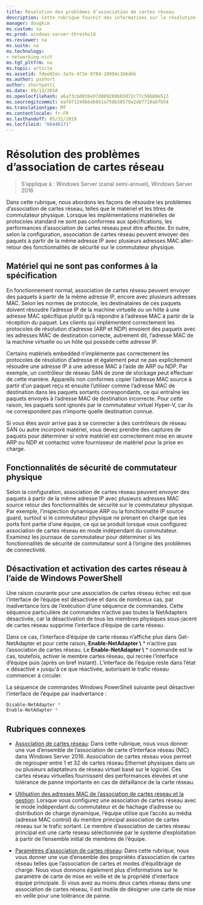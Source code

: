 ```yaml
---
title: Résolution des problèmes d’association de cartes réseau
description: Cette rubrique fournit des informations sur la résolution de l’association de cartes réseau dans Windows Server 2016.
manager: dougkim
ms.custom: na
ms.prod: windows-server-threshold
ms.reviewer: na
ms.suite: na
ms.technology:
- networking-nict
ms.tgt_pltfrm: na
ms.topic: article
ms.assetid: fdee02ec-3a7e-473e-9784-2889dc1b6dbb
ms.author: pashort
author: shortpatti
ms.date: 09/13/2018
ms.openlocfilehash: a6af3cbd038e97d889269b83d72c77c50680e513
ms.sourcegitcommit: eaf071249b6eb6b1a758b38579a2d87710abfb54
ms.translationtype: MT
ms.contentlocale: fr-FR
ms.lasthandoff: 05/31/2019
ms.locfileid: "66446171"
---
```

# <a name="troubleshooting-nic-teaming"></a>Résolution des problèmes d’association de cartes réseau

>S’applique à : Windows Server (canal semi-annuel), Windows Server 2016

Dans cette rubrique, nous abordons les façons de résoudre les problèmes d’association de cartes réseau, telles que le matériel et les titres de commutateur physique.  Lorsque les implémentations matérielles de protocoles standard ne sont pas conformes aux spécifications, les performances d’association de cartes réseau peut être affectée. En outre, selon la configuration, association de cartes réseau peuvent envoyer des paquets à partir de la même adresse IP avec plusieurs adresses MAC aller-retour des fonctionnalités de sécurité sur le commutateur physique.

  
## <a name="hardware-that-doesnt-conform-to-specification"></a>Matériel qui ne sont pas conformes à la spécification  
  
En fonctionnement normal, association de cartes réseau peuvent envoyer des paquets à partir de la même adresse IP, encore avec plusieurs adresses MAC. Selon les normes de protocole, les destinataires de ces paquets doivent résoudre l’adresse IP de la machine virtuelle ou un hôte à une adresse MAC spécifique plutôt qu’à répondre à l’adresse MAC à partir de la réception du paquet.  Les clients qui implémentent correctement les protocoles de résolution d’adresse (ARP et NDP) envoient des paquets avec les adresses MAC de destination correcte, autrement dit, l’adresse MAC de la machine virtuelle ou un hôte qui possède cette adresse IP. 
  
Certains matériels embedded n’implémente pas correctement les protocoles de résolution d’adresse et également peut ne pas explicitement résoudre une adresse IP à une adresse MAC à l’aide de ARP ou NDP.  Par exemple, un contrôleur de réseau SAN de zone de stockage peut effectuer de cette manière. Appareils non conformes copier l’adresse MAC source à partir d’un paquet reçu et ensuite l’utiliser comme l’adresse MAC de destination dans les paquets sortants correspondants, ce qui entraîne les paquets envoyés à l’adresse MAC de destination incorrecte. Pour cette raison, les paquets sont ignorés par le commutateur virtuel Hyper-V, car ils ne correspondent pas n’importe quelle destination connue.  
  
Si vous êtes avoir arrive pas à se connecter à des contrôleurs de réseau SAN ou autre incorporé matériel, vous devez prendre des captures de paquets pour déterminer si votre matériel est correctement mise en œuvre ARP ou NDP et contactez votre fournisseur de matériel pour la prise en charge.  

  
## <a name="physical-switch-security-features"></a>Fonctionnalités de sécurité de commutateur physique  
Selon la configuration, association de cartes réseau peuvent envoyer des paquets à partir de la même adresse IP avec plusieurs adresses MAC source retour des fonctionnalités de sécurité sur le commutateur physique. Par exemple, l’inspection dynamique ARP ou la fonctionnalité IP source guard, surtout si le commutateur physique ne prenant en charge que les ports font partie d’une équipe, ce qui se produit lorsque vous configurez association de cartes réseau en mode indépendant du commutateur. Examinez les journaux de commutateur pour déterminer si les fonctionnalités de sécurité de commutateur sont à l’origine des problèmes de connectivité. 
  
## <a name="disabling-and-enabling-network-adapters-by-using-windows-powershell"></a>Désactivation et activation des cartes réseau à l’aide de Windows PowerShell  

Une raison courante pour une association de cartes réseau échec est que l’interface de l’équipe est désactivée et dans de nombreux cas, par inadvertance lors de l’exécution d’une séquence de commandes.  Cette séquence particulière de commandes n’active pas toutes la NetAdapters désactivée, car la désactivation de tous les membres physiques sous-jacent de cartes réseau supprime l’interface d’équipe de carte réseau. 

Dans ce cas, l’interface d’équipe de carte réseau n’affiche plus dans Get-NetAdapter et pour cette raison, **Enable-NetAdapter \\** * n’active pas l’association de cartes réseau. Le **Enable-NetAdapter \\** * commande est le cas, toutefois, activer le membre cartes réseau, qui recrée l’interface d’équipe puis (après un bref instant). L’interface de l’équipe reste dans l’état « désactivé » jusqu'à ce que réactivée, autorisant le trafic réseau commencer à circuler. 

La séquence de commandes Windows PowerShell suivante peut désactiver l’interface de l’équipe par inadvertance :  
  
```PowerShell 
Disable-NetAdapter *  
Enable-NetAdapter *  
```  
  

  
## <a name="related-topics"></a>Rubriques connexes  
- [Association de cartes réseau](NIC-Teaming.md): Dans cette rubrique, nous vous donner une vue d’ensemble de l’association de carte d’Interface réseau (NIC) dans Windows Server 2016. Association de cartes réseau vous permet de regrouper entre 1 et 32 de cartes réseau Ethernet physiques dans un ou plusieurs adaptateurs de réseau virtuel basé sur le logiciel. Ces cartes réseau virtuelles fournissent des performances élevées et une tolérance de panne importante en cas de défaillance de la carte réseau.   

- [Utilisation des adresses MAC de l’association de cartes réseau et la gestion](NIC-Teaming-MAC-Address-Use-and-Management.md): Lorsque vous configurez une association de cartes réseau avec le mode indépendant du commutateur et de hachage d’adresse ou distribution de charge dynamique, l’équipe utilise que l’accès au média (adresse MAC control) du membre principal association de cartes réseau sur le trafic sortant. Le membre d’association de cartes réseau principal est une carte réseau sélectionnée par le système d’exploitation à partir de l’ensemble initial de membres de l’équipe.

- [Paramètres d’association de cartes réseau](nic-teaming-settings.md): Dans cette rubrique, nous vous donner une vue d’ensemble des propriétés d’association de cartes réseau telles que l’association de cartes et modes d’équilibrage de charge. Nous vous donnons également plus d’informations sur le paramètre de carte de mise en veille et de la propriété d’interface équipe principale. Si vous avez au moins deux cartes réseau dans une association de cartes réseau, il est inutile de désigner une carte de mise en veille pour une tolérance de panne.
  


